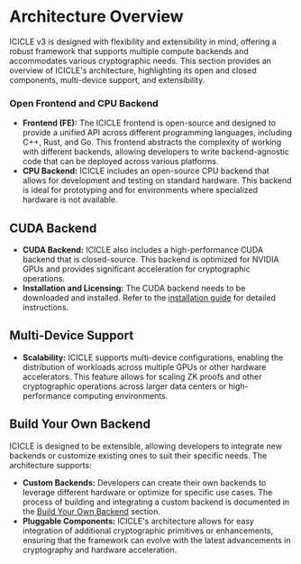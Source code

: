 # Architecture Overview


ICICLE v3 is designed with flexibility and extensibility in mind, offering a robust framework that supports multiple compute backends and accommodates various cryptographic needs. This section provides an overview of ICICLE's architecture, highlighting its open and closed components, multi-device support, and extensibility.

### Open Frontend and CPU Backend

- **Frontend (FE):** The ICICLE frontend is open-source and designed to provide a unified API across different programming languages, including C++, Rust, and Go. This frontend abstracts the complexity of working with different backends, allowing developers to write backend-agnostic code that can be deployed across various platforms.
- **CPU Backend:** ICICLE includes an open-source CPU backend that allows for development and testing on standard hardware. This backend is ideal for prototyping and for environments where specialized hardware is not available.

## CUDA Backend

- **CUDA Backend:** ICICLE also includes a high-performance CUDA backend that is closed-source. This backend is optimized for NVIDIA GPUs and provides significant acceleration for cryptographic operations. 
- **Installation and Licensing:** The CUDA backend needs to be downloaded and installed. Refer to the [installation guide](./install_cuda_backend.md) for detailed instructions.

## Multi-Device Support

- **Scalability:** ICICLE supports multi-device configurations, enabling the distribution of workloads across multiple GPUs or other hardware accelerators. This feature allows for scaling ZK proofs and other cryptographic operations across larger data centers or high-performance computing environments.


## Build Your Own Backend

ICICLE is designed to be extensible, allowing developers to integrate new backends or customize existing ones to suit their specific needs. The architecture supports:

- **Custom Backends:** Developers can create their own backends to leverage different hardware or optimize for specific use cases. The process of building and integrating a custom backend is documented in the [Build Your Own Backend](./build_your_own_backend.md) section.
- **Pluggable Components:** ICICLE's architecture allows for easy integration of additional cryptographic primitives or enhancements, ensuring that the framework can evolve with the latest advancements in cryptography and hardware acceleration.


